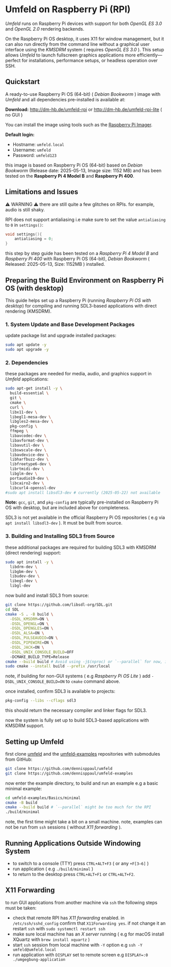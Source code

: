 # Umfeld on Raspberry Pi (RPI)

*Umfeld* runs on Raspberry Pi devices with support for both *OpenGL ES 3.0* and *OpenGL 2.0* rendering backends. 

On the Raspberry Pi OS desktop, it uses X11 for window management, but it can also run directly from the command line without a graphical user interface using the *KMSDRM* system ( requires *OpenGL ES 3.0* ). This setup allows *Umfeld* to launch fullscreen graphics applications more efficiently—perfect for installations, performance setups, or headless operation over SSH.

## Quickstart

A ready-to-use Raspberry Pi OS (64-bit) ( *Debian Bookworm* ) image with *Umfeld* and all dependencies pre-installed is available at:

**Download:** http://dm-hb.de/umfeld-rpi or http://dm-hb.de/umfeld-rpi-lite ( no GUI )

You can install the image using tools such as the [Raspberry Pi Imager](https://www.raspberrypi.com/software/).

**Default login:**

- Hostname: `umfeld.local`  
- Username: `umfeld`  
- Password: `umfeld123`

this image is based on Raspberry Pi OS (64-bit) based on *Debian Bookworm* (Release date: 2025-05-13, Image size: 1152 MB) and has been tested on the **Raspberry Pi 4 Model B** and **Raspberry Pi 400**.

## Limitations and Issues

⚠️ WARNING ⚠️ there are still quite a few glitches on RPIs. for example, audio is still shaky.

RPI does not support antialiasing i.e make sure to set the value `antialiasing` to `0` in `settings()`:

```cpp
void settings(){
    antialiasing = 0;
}
```

this step by step guide has been tested on a *Raspberry Pi 4 Model B* and *Raspberry Pi 400* with Raspberry Pi OS (64-bit), *Debian Bookworm* ( Released: 2025-05-13, Size: 1152MB ) installed.

## Preparing the Build Environment on Raspberry Pi OS (with desktop)

This guide helps set up a Raspberry Pi (running *Raspberry Pi OS with desktop*) for compiling and running SDL3-based applications with direct rendering (KMSDRM).

### 1. System Update and Base Development Packages

update package list and upgrade installed packages:

```sh
sudo apt update -y
sudo apt upgrade -y
```

### 2. Dependencies

these packages are needed for media, audio, and graphics support in *Umfeld* applications:

```sh
sudo apt-get install -y \
  build-essential \
  git \
  cmake \
  curl \
  libx11-dev \
  libegl1-mesa-dev \
  libgles2-mesa-dev \
  pkg-config \
  ffmpeg \
  libavcodec-dev \
  libavformat-dev \
  libavutil-dev \
  libswscale-dev \
  libavdevice-dev \
  libharfbuzz-dev \
  libfreetype6-dev \
  librtmidi-dev \
  libglm-dev \
  portaudio19-dev \
  libcairo2-dev \
  libcurl4-openssl-dev
#sudo apt install libsdl3-dev # currently (2025-05-22) not available
```

**Note:** `gcc`, `git`, and `pkg-config` are typically pre-installed on Raspberry Pi OS with desktop, but are included above for completeness.

SDL3 is not yet available in the official Raspberry Pi OS repositories  ( e.g via `apt install libsdl3-dev` ). It must be built from source.

### 3. Building and Installing SDL3 from Source

these additional packages are required for building SDL3 with KMSDRM (direct rendering) support:

```sh
sudo apt install -y \
  libdrm-dev \
  libgbm-dev \
  libudev-dev \
  libegl-dev \
  libgl-dev
```

now build and install SDL3 from source:

```sh
git clone https://github.com/libsdl-org/SDL.git
cd SDL
cmake -S . -B build \
  -DSDL_KMSDRM=ON \
  -DSDL_OPENGL=ON \
  -DSDL_OPENGLES=ON \
  -DSDL_ALSA=ON \
  -DSDL_PULSEAUDIO=ON \
  -DSDL_PIPEWIRE=ON \
  -DSDL_JACK=ON \
  -DSDL_UNIX_CONSOLE_BUILD=OFF
  -DCMAKE_BUILD_TYPE=Release 
cmake --build build # Avoid using -j$(nproc) or `--parallel` for now, it may overwhelm the RPi
sudo cmake --install build --prefix /usr/local
```

note, if building for non-GUI systems ( e.g *Raspberry Pi OS Lite* ) add `-DSDL_UNIX_CONSOLE_BUILD=ON` to `cmake` command above.

once installed, confirm SDL3 is available to projects:

```sh
pkg-config --libs --cflags sdl3
```

this should return the necessary compiler and linker flags for SDL3.

now the system is fully set up to build SDL3-based applications with KMSDRM support.

## Setting up Umfeld

first clone [umfeld](https://github.com/dennisppaul/umfeld) and the [umfeld-examples](https://github.com/dennisppaul/umfeld-examples) repositories with submodules from GitHub:

```sh
git clone https://github.com/dennisppaul/umfeld
git clone https://github.com/dennisppaul/umfeld-examples
```

now enter the example directory, to build and run an example e.g a basic minimal example:

```sh
cd umfeld-examples/Basics/minimal
cmake -B build
cmake --build build # `--parallel` might be too much for the RPI
./build/minimal
```

note, the first time might take a bit on a small machine. note, examples can not be run from `ssh` sessions ( without *X11 forwarding* ).

## Running Applications Outside Windowing System

- to switch to a console (TTY) press `CTRL+ALT+F3` ( or any `+F[3–6]` )
- run application ( e.g `./build/minimal` )
- to return to the desktop press `CTRL+ALT+F1` or `CTRL+ALT+F2`.

## X11 Forwarding

to run GUI applications from another machine via `ssh` the following steps must be taken:

- check that remote RPI has *X11 forwarding* enabled. in `/etc/ssh/sshd_config` confirm that `X11Forwarding yes`. if not change it an restart `ssh` with `sudo systemctl restart ssh`
- make sure local machine has an *X server* running ( e.g for macOS install XQuartz with `brew install xquartz` )
- start `ssh` session from local machine with `-Y` option e.g `ssh -Y umfeld@umfeld.local`
- run application with `DISPLAY` set to remote screen e.g `DISPLAY=:0 ./umgegbung-application`

